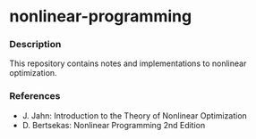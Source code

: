 # nonlinear-programming

### Description
This repository contains notes and implementations to nonlinear optimization.

### References
 - J. Jahn: Introduction to the Theory of Nonlinear Optimization
 - D. Bertsekas: Nonlinear Programming 2nd Edition
